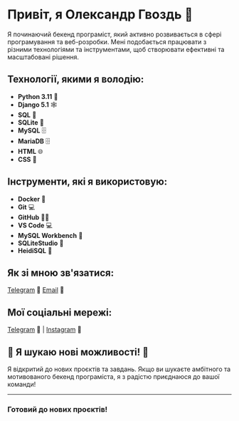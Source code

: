 # Привіт, я Олександр Гвоздь 👋

Я починаючий бекенд програміст, який активно розвивається в сфері програмування та веб-розробки. Мені подобається працювати з різними технологіями та інструментами, щоб створювати ефективні та масштабовані рішення.

## Технології, якими я володію:

- **Python 3.11** 🐍
- **Django 5.1** 🕸️
- **SQL** 💾
- **SQLite** 💾
- **MySQL** 🗄️
- **MariaDB** 🗄️
- **HTML** 🌐
- **CSS** 🎨

## Інструменти, які я використовую:

- **Docker** 🐳
- **Git** 💻
- **GitHub** 🧑‍💻
- **VS Code** 💻
- **MySQL Workbench** 💾
- **SQLiteStudio** 💾
- **HeidiSQL** 💾

## Як зі мною зв'язатися:

[Telegram](https://t.me/Olexandr_Hvozd) 📱
[Email](mailto:olexandr.hvozd@gmail.comm) 📧



## Мої соціальні мережі:

[Telegram](https://t.me/Olexandr_Hvozd) 📱 | [Instagram](https://www.instagram.com/olexandr_hvozd?igsh=MWd1Z2phYXoyMm5mZw%3D%3D&utm_source=qr) 📸

## 📣 Я шукаю нові можливості! 🚀

Я відкритий до нових проєктів та завдань. Якщо ви шукаєте амбітного та мотивованого бекенд програміста, я з радістю приєднаюся до вашої команди!

---

### Готовий до нових проєктів!
